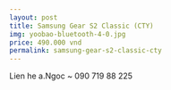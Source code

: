 ```yaml
---
layout: post
title: Samsung Gear S2 Classic (CTY)
img: yoobao-bluetooth-4-0.jpg
price: 490.000 vnd
permalink: samsung-gear-s2-classic-cty
---
```

Lien he a.Ngoc ~ 090 719 88 225
